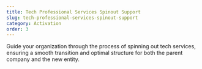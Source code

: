 ```yaml
---
title: Tech Professional Services Spinout Support
slug: tech-professional-services-spinout-support
category: Activation
order: 3
---
```

Guide your organization through the process of spinning out tech services, ensuring a smooth transition and optimal structure for both the parent company and the new entity.
